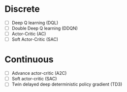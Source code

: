 # Discrete
- [ ] Deep Q learning (DQL)
- [ ] Double Deep Q learning (DDQN)
- [ ] Actor-Critic (AC)
- [ ] Soft Actor-Critic (SAC)

# Continuous
- [ ] Advance actor-critic (A2C)
- [ ] Soft actor-critic (SAC)
- [ ] Twin delayed deep deterministic policy gradient (TD3)
